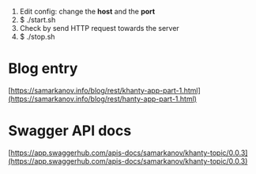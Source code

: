 1. Edit config: change the **host** and the **port**
2. $ ./start.sh
3. Check by send HTTP request towards the server
4. $ ./stop.sh

# Blog entry
[https://samarkanov.info/blog/rest/khanty-app-part-1.html](https://samarkanov.info/blog/rest/hanty-app-part-1.html)

# Swagger API docs
[https://app.swaggerhub.com/apis-docs/samarkanov/khanty-topic/0.0.3](https://app.swaggerhub.com/apis-docs/samarkanov/khanty-topic/0.0.3)
